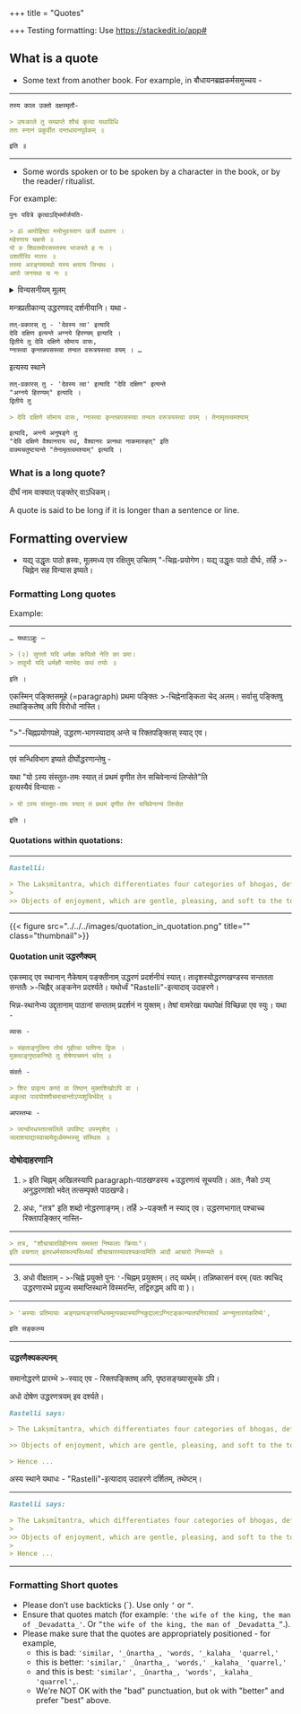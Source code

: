 +++
title = "Quotes"

+++
Testing formatting: Use https://stackedit.io/app#

## What is a quote
- Some text from another book. For example, in बौधायनब्रह्मकर्मसमुच्चय - 

__________________________
```markdown
तस्य काल उक्तो दक्षस्मृतौ-  

> उषःकाले तु सम्प्राप्ते शौचं कृत्वा यथाविधि  
ततः स्नानं प्रकुर्वीत दन्तधावनपूर्वकम् ॥ 

इति ॥  
```
__________________________

- Some words spoken or to be spoken by a character in the book, or by the reader/ ritualist.

For example:

```markdown
पुनः पवित्रे कृत्वाऽद्भिर्मार्जयति-   

> ॐ आपोहिष्ठा मयोभुवस्तान ऊर्जे दधातन ।  
महेरणाय चक्षसे ॥  
यो वः शिवतमोरसस्तस्य भाजयते ह नः ।  
उशतीरिव मातरः ॥  
तस्मा अरङ्गमामवो यस्य क्षयाय जिन्वथ ।  
आपो जनयथा च नः ॥
```

<details><summary>विन्यसनीयम् मूलम्</summary>
पुनः पवित्रे कृत्वाऽद्भिर्मार्जयति - ॐ आपोहिष्ठा मयोभुवस्तान ऊर्जे दधातन । महेरणाय चक्षसे ॥ यो वः शिवतमोरसस्तस्य भाजयते ह नः । उशतीरिव मातरः ॥ तस्मा अरङ्गमामवो यस्य क्षयाय जिन्वथ । आपो जनयथा च नः ॥
</details>


मन्त्रप्रतीकान्य् उद्धरणवद् दर्शनीयानि। यथा -

```markdown
तत्-प्रकारस् तु - 'देवस्य त्वा' इत्यादि  
देवि दक्षिण इत्यन्ते अग्नये हिरण्यम् इत्यादि ।  
द्वितीये तु देवि दक्षिणे सोमाय वासः,  
ग्नास्त्वा कृन्तन्नपसस्त्वा तन्वत वरूत्रयस्त्वा वयम् । …
```

इत्यस्य स्थाने

```markdown
तत्-प्रकारस् तु - 'देवस्य त्वा' इत्यादि "देवि दक्षिण" इत्यन्ते  
"अग्नये हिरण्यम्" इत्यादि ।  
द्वितीये तु

> देवि दक्षिणे सोमाय वासः, ग्नास्त्वा कृन्तन्नपसस्त्वा तन्वत वरूत्रयस्त्वा वयम् । तेनामृतत्वमश्याम्

इत्यादि, अन्त्ये अनुषङ्गे तु  
"देवि दक्षिणे वैश्वानराय रथं, वैश्वानरः प्रत्नथा नाकमारुहत्" इति  
वाक्यचतुष्टयान्ते "तेनामृतत्वमश्याम्" इत्यादि ।
```

### What is a long quote?
दीर्घं नाम वाक्यात् पङ्क्तेर् वाऽधिकम्।

A quote is said to be long if it is longer than a sentence or line.

## Formatting overview
- यद्य् उद्धृतः पाठो ह्रस्वः, मूलमध्य एव रक्षितुम् उचितम् "-चिह्न-प्रयोगेण। यद्य् उद्धृतः पाठो दीर्घः, तर्हि >-चिह्नेन सह विन्यास इष्यते।

### Formatting Long quotes
Example:

__________________________
```markdown
… यथाऽऽहुः —

> (२) सुगतो यदि धर्मज्ञः कपिलो नेति का प्रमा।  
> तावुभौ यदि धर्मज्ञौ मतभेदः कथं तयोः ॥ 

इति ।

```

एकस्मिन् पङ्क्तिसमूहे (=paragraph) प्रथमा पङ्क्तिः >-चिह्नेनाङ्किता चेद् अलम्। सर्वासु पङ्क्तिषु तथाङ्कितेष्व् अपि विरोधो नास्ति।
__________________________

">"-चिह्नप्रयोगपक्षे, उद्धरण-भागस्यादाव् अन्ते च रिक्तपङ्क्तिस् स्याद् एव।

__________________________
एवं सन्धिविभाग इष्यते दीर्घोद्धरणान्तेषु -

यथा "यो ऽस्य संस्तुत-तमः स्यात् तं प्रथमं वृणीत तेन सचिवेनान्यं लिप्सेते"ति  
इत्यस्यैवं विन्यासः -

```markdown
> यो ऽस्य संस्तुत-तमः स्यात् तं प्रथमं वृणीत तेन सचिवेनान्यं लिप्सेत

इति ।
```

#### Quotations within quotations:

__________________________
```markdown
Rastelli: 

> The Lakṣmītantra, which differentiates four categories of bhogas, defines sāmsparśika as follows: 
> 
>> Objects of enjoyment, which are gentle, pleasing, and soft to the touch, such as water used for washing the feet, arghya, and the throne, (all these) that satisfy the Unborn with touch are sāṃsparśikas. 
```
__________________________

{{< figure src="../../../images/quotation_in_quotation.png" title="" class="thumbnail">}}

#### Quotation unit उद्धरणैक्यम्
एकस्माद् एव स्थानान् नैकेषाम् पङ्क्तीनाम् उद्धरणं प्रदर्शनीयं स्यात्। तादृशस्योद्धरणखण्डस्य सन्ततता सन्ततैः >-चिह्नैर् अङ्कनेन प्रदर्श्यते। यथोर्ध्वं "Rastelli"-इत्यादाव् उदाहरणे। 

भिन्न-स्थानेभ्य उद्दृतानाम् पाठानां सन्ततम् प्रदर्शनं न युक्तम्। तेषां वामरेखा यथापेक्षं विच्छिन्ना एव स्युः। यथा -

```markdown
व्यासः - 

> संहताङ्गुलिना तोयं गृहीत्वा पाणिना द्विजः ।  
मुक्त्वाङ्गुष्ठकनिष्ठे तु शेषेणाचमनं चरेत् ॥  

संवर्तः -

> शिरः प्रावृत्य कण्ठं वा तिष्ठन् मुक्तशिखोऽपि वा ।  
अकृत्वा पादयोश्शौचमाचान्तोऽप्यशुचिर्भवेत् ॥

आपस्तम्बः - 

> जान्वोरधस्तात्सलिले उपविष्ट उपस्पृशेत् ।  
जलाशयाद्यास्वाचामेदूर्ध्वमम्भस्सु संस्थितः ॥ 
```

### दोषोदाहरणानि
1) `>` इति चिह्नम् अखिलस्यापि paragraph-पाठखण्डस्य +उद्धरणत्वं सूचयति। अतः, नैको ऽप्य् अनुद्धरणांशो भवेत् तत्सम्पृक्ते पाठखण्डे।

2) अधः, "तत्र" इति शब्दो नोद्धरणाङ्गम्। तर्हि >-पङ्क्तौ न स्याद् एव। उद्धरणभागात् पश्चाच्च रिक्तापङ्क्तिर् नास्ति-

__________________________
```markdown
> तत्र, "शौचाचारविहीनस्य समस्ता निष्फलाः क्रियाः"।
इति वचनात् इतरधर्मसाफल्यसिध्यर्थं शौचाचारस्यावश्यकत्वमिति आदौ आचारो निरूप्यते ॥
```
__________________________

3) अधो वीक्षताम् - `>`-चिह्ने प्रयुक्ते पुनः `'`-चिह्नम् प्रयुक्तम्। तद् व्यर्थम्। तन्निष्कासनं वरम् (यतः क्वचिद् उद्धरणारम्भे प्रयुज्य समाप्तिस्थाने विस्मरन्ति, तद्विरुद्धम् अपि वा )। 

__________________________
```markdown
> 'अस्याः प्रतिमायाः अङ्गप्रत्यङ्गसन्धिसमुत्पन्नवास्याग्निकुद्दालाऽग्निटङ्कान्यातपनिरासार्थं अग्न्युत्तारणंकरिष्ये', 

इति सङ्कल्प्य 
```
__________________________

#### उद्धरणैक्यकल्पनम्
समानोद्धरणे प्रारम्भे >-स्याद् एव - रिक्तपङ्क्तिष्व् अपि, पृष्ठसङ्ख्यासूचके ऽपि। 

अधो दोषेण उद्धरणत्रयम् इव दर्श्यते। 

```markdown
Rastelli says: 

> The Lakṣmītantra, which differentiates four categories of bhogas, defines sāmsparśika as follows: 

>> Objects of enjoyment, which are gentle, pleasing, and soft to the touch, such as water used for washing the feet, arghya, and the throne, (all these) that satisfy the Unborn with touch are sāṃsparśikas.

> Hence ...
```

अस्य स्थाने यथाधः - "Rastelli"-इत्यादाव् उदाहरणे दर्शितम्, तथेष्टम्।

__________________________
```markdown
Rastelli says: 

> The Lakṣmītantra, which differentiates four categories of bhogas, defines sāmsparśika as follows: 
>
>> Objects of enjoyment, which are gentle, pleasing, and soft to the touch, such as water used for washing the feet, arghya, and the throne, (all these) that satisfy the Unborn with touch are sāṃsparśikas.
>
> Hence ...
```
__________________________



### Formatting Short quotes
- Please don’t use backticks (\`). Use only `‘` or `“`.
- Ensure that quotes match (for example: `'the wife of the king, the man of _Devadatta_'`. Or `”the wife of the king, the man of _Devadatta_”`.). 
- Please make sure that the quotes are appropriately positioned - for example, 
  - this is bad: `'similar, '_ûnartha_, 'words, '_kalaha_ 'quarrel,'`
  - this is better: `'similar,' _ûnartha_, 'words,' _kalaha_ 'quarrel,'`
  - and this is best: `'similar', _ûnartha_, 'words', _kalaha_ 'quarrel',`. 
  - We're NOT OK with the "bad" punctuation, but ok with "better" and prefer "best" above.
  